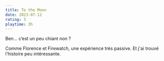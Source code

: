 ```yaml
---
title: To the Moon
date: 2023-07-12
rating: 3
playtime: 3h
---
```


Ben... c’est un peu chiant non ?

Comme Florence et Firewatch, une expérience très passive. Et j'ai trouvé l'histoire peu intéressante.
